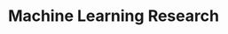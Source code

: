 ---
title: Machine Learning Research
layout: collection
permalink: /research/
collection: research
entries_layout: grid
classes: wide
author_profile: true
---